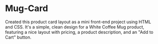 # Mug-Card
Created this product card layout as a mini front-end project using HTML and CSS. It's a simple, clean design for a White Coffee Mug product, featuring a nice layout with pricing, a product description, and an "Add to Cart" button.
